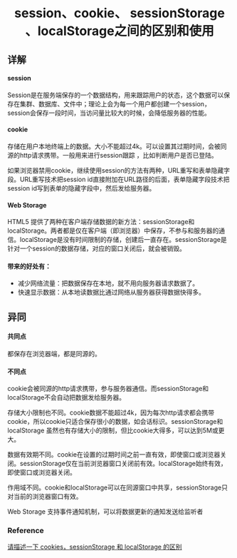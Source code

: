 <h1 align="center"> session、cookie、 sessionStorage 、localStorage之间的区别和使用</h1>

详解
-

#### session

Session是在服务端保存的一个数据结构，用来跟踪用户的状态，这个数据可以保存在集群、数据库、文件中；理论上会为每一个用户都创建一个session，session会保存一段时间，当访问量比较大的时候，会降低服务器的性能。

#### cookie

存储在用户本地终端上的数据。大小不能超过4k。可以设置其过期时间，会被同源的http请求携带。一般用来进行session跟踪
，比如判断用户是否已登陆。

如果浏览器禁用cookie，继续使用session的方法有两种，URL重写和表单隐藏字段。URL重写技术把session id直接附加在URL路径的后面，表单隐藏字段技术把session id写到表单的隐藏字段中，然后发给服务器。

#### Web Storage

HTML5 提供了两种在客户端存储数据的新方法：sessionStorage和localStorage。两者都是仅在客户端（即浏览器）中保存，不参与和服务器的通信。localStorage是没有时间限制的存储，创建后一直存在。sessionStorage是针对一个session的数据存储，对应的窗口关闭后，就会被销毁。

#### 带来的好处有：

- 减少网络流量：把数据保存在本地，就不用向服务器请求数据了。
- 快速显示数据：从本地读数据比通过网络从服务器获得数据快得多。

异同
-

#### 共同点

都保存在浏览器端，都是同源的。

#### 不同点

cookie会被同源的http请求携带，参与服务器通信。而sessionStorage和localStorage不会自动把数据发给服务器。

存储大小限制也不同。cookie数据不能超过4k，因为每次http请求都会携带cookie，所以cookie只适合保存很小的数据，如会话标识。sessionStorage和localStorage 虽然也有存储大小的限制，但比cookie大得多，可以达到5M或更大。

数据有效期不同。cookie在设置的过期时间之前一直有效，即使窗口或浏览器关闭。sessionStorage仅在当前浏览器窗口关闭前有效。localStorage始终有效，即使窗口或浏览器关闭。

作用域不同。cookie和localStorage可以在同源窗口中共享，sessionStorage只对当前的浏览器窗口有效。

Web Storage 支持事件通知机制，可以将数据更新的通知发送给监听者


### Reference

<a href="http://blog.csdn.net/you23hai45/article/details/49052251">请描述一下 cookies，sessionStorage 和 localStorage 的区别</a>
